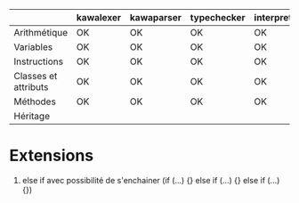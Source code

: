|                      | kawalexer | kawaparser | typechecker | interpreter |
| -------------------- | --------- | ---------- | ----------- | ----------- |
| Arithmétique         | OK        | OK         | OK          | OK          |
| Variables            | OK        | OK         | OK          | OK          |
| Instructions         | OK        | OK         | OK          | OK          |
| Classes et attributs | OK        | OK         | OK          | OK          |
| Méthodes             | OK        | OK         | OK          | OK          |
| Héritage             |           |            |             |             |

# Extensions

1. else if avec possibilité de s'enchainer (if (...) {} else if (...) {} else if (...) {})
